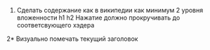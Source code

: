 1. Сделать содержание как в википедии как минимум 2 уровня вложенности h1 h2
   Нажатие должно прокручивать до соответсвующего хэдера

2* Визуально помечать текущий заголовок